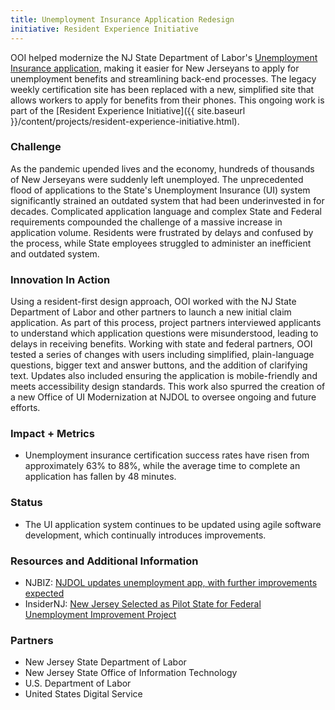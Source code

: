 ```yaml
---
title: Unemployment Insurance Application Redesign
initiative: Resident Experience Initiative
---
```


OOI helped modernize the NJ State Department of Labor's [Unemployment Insurance application](https://www.myunemployment.nj.gov/before/about/howtoapply/applyonline.shtml), making it easier for New Jerseyans to apply for unemployment benefits and streamlining back-end processes. The legacy weekly certification site has been replaced with a new, simplified site that allows workers to apply for benefits from their phones. This ongoing work is part of the [Resident Experience Initiative]({{ site.baseurl }}/content/projects/resident-experience-initiative.html).

### Challenge

As the pandemic upended lives and the economy, hundreds of thousands of New Jerseyans were suddenly left unemployed. The unprecedented flood of applications to the State's Unemployment Insurance (UI) system significantly strained an outdated system that had been underinvested in for decades. Complicated application language and complex State and Federal requirements compounded the challenge of a massive increase in application volume. Residents were frustrated by delays and confused by the process, while State employees struggled to administer an inefficient and outdated system.

### Innovation In Action

Using a resident-first design approach, OOI worked with the NJ State Department of Labor and other partners to launch a new initial claim application. As part of this process, project partners interviewed applicants to understand which application questions were misunderstood, leading to delays in receiving benefits. Working with state and federal partners, OOI tested a series of changes with users including simplified, plain-language questions, bigger text and answer buttons, and the addition of clarifying text. Updates also included ensuring the application is mobile-friendly and meets accessibility design standards. This work also spurred the creation of a new Office of UI Modernization at NJDOL to oversee ongoing and future efforts.

### Impact + Metrics

-   Unemployment insurance certification success rates have risen from approximately 63% to 88%, while the average time to complete an application has fallen by 48 minutes.

### Status

-   The UI application system continues to be updated using agile software development, which continually introduces improvements.

### Resources and Additional Information

-   NJBIZ: [NJDOL updates unemployment app, with further improvements expected](https://njbiz.com/njdol-updates-unemployment-app-with-further-improvements-expected/)
-   InsiderNJ: [New Jersey Selected as Pilot State for Federal Unemployment Improvement Project](https://www.insidernj.com/press-release/new-jersey-selected-pilot-state-federal-unemployment-improvement-project/)

### Partners

-   New Jersey State Department of Labor
-   New Jersey State Office of Information Technology
-   U.S. Department of Labor
-   United States Digital Service
